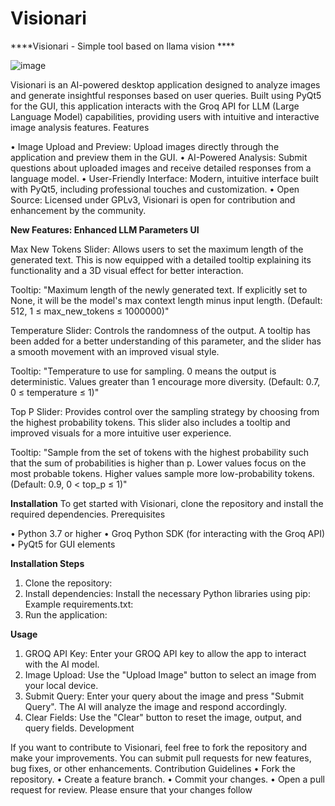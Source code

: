 # Visionari

****Visionari - Simple tool based on llama vision ****


![image](https://github.com/user-attachments/assets/de5e5b36-6624-49eb-b809-073a346b98d5)


Visionari is an AI-powered desktop application designed to analyze images and generate insightful responses based on user queries. Built using PyQt5 for the GUI, this application interacts with the Groq API for LLM (Large Language Model) capabilities, providing users with intuitive and interactive image analysis features.
Features

•	Image Upload and Preview: Upload images directly through the application and preview them in the GUI.
•	AI-Powered Analysis: Submit questions about uploaded images and receive detailed responses from a language model.
•	User-Friendly Interface: Modern, intuitive interface built with PyQt5, including professional touches and customization.
•	Open Source: Licensed under GPLv3, Visionari is open for contribution and enhancement by the community.


**New Features: Enhanced LLM Parameters UI**

Max New Tokens Slider: Allows users to set the maximum length of the generated text. This is now equipped with a detailed tooltip explaining its functionality and a 3D visual effect for better interaction.

Tooltip: "Maximum length of the newly generated text. If explicitly set to None, it will be the model's max context length minus input length. (Default: 512, 1 ≤ max_new_tokens ≤ 1000000)"

Temperature Slider: Controls the randomness of the output. A tooltip has been added for a better understanding of this parameter, and the slider has a smooth movement with an improved visual style.

Tooltip: "Temperature to use for sampling. 0 means the output is deterministic. Values greater than 1 encourage more diversity. (Default: 0.7, 0 ≤ temperature ≤ 1)"

Top P Slider: Provides control over the sampling strategy by choosing from the highest probability tokens. This slider also includes a tooltip and improved visuals for a more intuitive user experience.

Tooltip: "Sample from the set of tokens with the highest probability such that the sum of probabilities is higher than p. Lower values focus on the most probable tokens. Higher values sample more low-probability tokens. (Default: 0.9, 0 < top_p ≤ 1)"

**Installation**
To get started with Visionari, clone the repository and install the required dependencies.
Prerequisites

•	Python 3.7 or higher
•	Groq Python SDK (for interacting with the Groq API)
•	PyQt5 for GUI elements

**Installation Steps**
1.	Clone the repository:
2.	Install dependencies: Install the necessary Python libraries using pip:
Example requirements.txt:
3.	Run the application:

**Usage**
1.	GROQ API Key: Enter your GROQ API key to allow the app to interact with the AI model.
2.	Image Upload: Use the "Upload Image" button to select an image from your local device.
3.	Submit Query: Enter your query about the image and press "Submit Query". The AI will analyze the image and respond accordingly.
4.	Clear Fields: Use the "Clear" button to reset the image, output, and query fields.
Development

If you want to contribute to Visionari, feel free to fork the repository and make your improvements. You can submit pull requests for new features, bug fixes, or other enhancements.
Contribution Guidelines
•	Fork the repository.
•	Create a feature branch.
•	Commit your changes.
•	Open a pull request for review.
Please ensure that your changes follow

